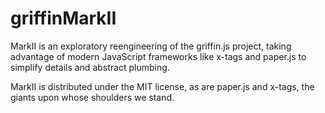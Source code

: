 griffinMarkII
=============

MarkII is an exploratory reengineering of the griffin.js project, taking advantage of modern JavaScript frameworks like x-tags and paper.js to simplify details and abstract plumbing.

MarkII is distributed under the MIT license, as are paper.js and x-tags, the giants upon whose shoulders we stand.
